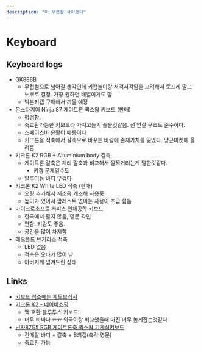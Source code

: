 ```yaml
---
description: "아 무접점 사야겠다"
---
```


# Keyboard

## Keyboard logs

* GK888B
  * 무접점으로 넘어갈 생각인데 키캡놀이랑 서걱서걱임을 고려해서 토프레 말고 노뿌로 결정. 가장 원하던 배열이기도 함
  * 빅본키캡 구매해서 끼울 예정
* 몬스타기어 Ninja 87 게이트론 퀵스왑 키보드 (판매)
    * 평범함. 
    * 축교환가능한 키보드라 가지고놀기 좋을것같음. 선 연결 구조도 준수하다.
    * 스페이스바 윤활이 메롱이다
    * 키크론을 적축에서 갈축으로 바꾸는 바람에 존재가치를 잃었다. 당근마켓에 올려둠
* 키크론 K2 RGB + Alluminium body 갈축
    * 게이트론 갈축은 체리 갈축과 비교해서 깔짝거리는게 덜한것같다.
        * 키캡 문제일수도
    * 알루미늄 바디 무겁다
* 키크론 K2 White LED 적축 (판매)
    * 오링 추가해서 저소음 개조해 사용중
    * 높이가 있어서 팜레스트 없이는 사용이 조금 힘듬
* 마이크로소프트 서피스 인체공학 키보드
    * 한국에서 팔지 않음, 영문 각인
    * 편함. 키감도 좋음.
    * 공간을 많이 차지함
* 레오폴드 텐키리스 적축
    * LED 없음
    * 적축은 오타가 많이 남
    * 아버지께 넘겨드린 상태

## Links
* [키보드 청소에는 제도브러시](https://twitter.com/_Akamig/status/1251724626893258753)
* [키크론 K2 - 네이버쇼핑](http://smartstore.gtgear.com/products/4716867026)
    * 맥 호환 블루투스 키보드!
    * 너무 비싸다 ㅠㅠ 외국이랑 비교했을때 마진 너무 높게잡는것같다
* [닌자87G5 RGB 게이트론축 퀵스왑 기계식키보드](https://smartstore.naver.com/monstarkorea/products/4053014485)
    * 건메탈 바디 + 갈축 + B키캡(측각 영문)
    * 축교환 가능
